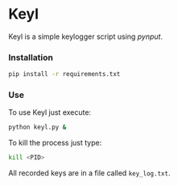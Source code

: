 # Keyl

Keyl is a simple keylogger script using _pynput_.


### Installation

```bash
pip install -r requirements.txt
```


### Use

To use Keyl just execute:

```bash
python keyl.py &
```

To kill the process just type:

```bash
kill <PID>
```

All recorded keys are in a file called `key_log.txt`.
